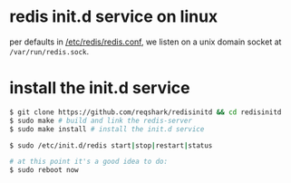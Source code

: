 # redis init.d service on linux
per defaults in [/etc/redis/redis.conf](redis.conf), we listen on a unix domain
socket at `/var/run/redis.sock`.

# install the init.d service
```sh
$ git clone https://github.com/reqshark/redisinitd && cd redisinitd
$ sudo make # build and link the redis-server
$ sudo make install # install the init.d service

$ sudo /etc/init.d/redis start|stop|restart|status

# at this point it's a good idea to do:
$ sudo reboot now
```
